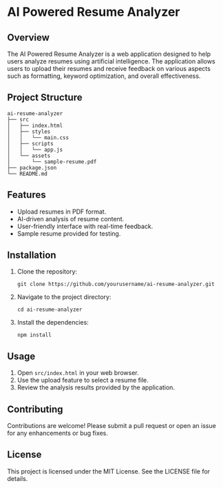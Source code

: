 # AI Powered Resume Analyzer

## Overview
The AI Powered Resume Analyzer is a web application designed to help users analyze resumes using artificial intelligence. The application allows users to upload their resumes and receive feedback on various aspects such as formatting, keyword optimization, and overall effectiveness.

## Project Structure
```
ai-resume-analyzer
├── src
│   ├── index.html
│   ├── styles
│   │   └── main.css
│   ├── scripts
│   │   └── app.js
│   └── assets
│       └── sample-resume.pdf
├── package.json
└── README.md
```

## Features
- Upload resumes in PDF format.
- AI-driven analysis of resume content.
- User-friendly interface with real-time feedback.
- Sample resume provided for testing.

## Installation
1. Clone the repository:
   ```
   git clone https://github.com/yourusername/ai-resume-analyzer.git
   ```
2. Navigate to the project directory:
   ```
   cd ai-resume-analyzer
   ```
3. Install the dependencies:
   ```
   npm install
   ```

## Usage
1. Open `src/index.html` in your web browser.
2. Use the upload feature to select a resume file.
3. Review the analysis results provided by the application.

## Contributing
Contributions are welcome! Please submit a pull request or open an issue for any enhancements or bug fixes.

## License
This project is licensed under the MIT License. See the LICENSE file for details.